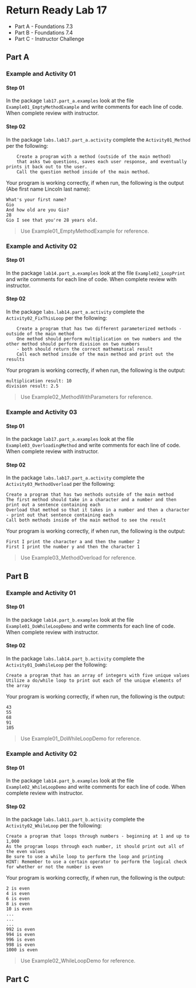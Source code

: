 # Return Ready Lab 17

* Part A - Foundations 7.3
* Part B - Foundations 7.4
* Part C - Instructor Challenge

## Part A

### Example and Activity 01

#### Step 01

In the package `lab17.part_a.examples` look at the file `Example01_EmptyMethodExample` and write comments for each line of code. When complete review with instructor.

#### Step 02

In the package `labs.lab17.part_a.activity` complete the `Activity01_Method` per the following:

        Create a program with a method (outside of the main method) 
        that asks two questions, saves each user response, and eventually prints it back out to the user.
        Call the question method inside of the main method.

Your program is working correctly, if when run, the following is the output (Abe first name Lincoln last name):
```
What's your first name?
Gio
And how old are you Gio?
28
Gio I see that you're 28 years old.

```

> Use Example01_EmptyMethodExample for reference.

### Example and Activity 02

#### Step 01

In the package `lab14.part_a.examples` look at the file `Example02_LoopPrint` and write comments for each line of code. When complete review with instructor.

#### Step 02

In the package `labs.lab14.part_a.activity` complete the `Activity02_FixThisLoop` per the following:

        Create a program that has two different parameterized methods - outside of the main method
        One method should perform multiplication on two numbers and the other method should perform division on two numbers 
        - both should return the correct mathematical result
        Call each method inside of the main method and print out the results

Your program is working correctly, if when run, the following is the output:
```
multiplication result: 10
division result: 2.5
```

> Use Example02_MethodWithParameters for reference.


### Example and Activity 03

#### Step 01

In the package `lab17.part_a.examples` look at the file `Example03_OverloadingMethod` and write comments for each line of code. When complete review with instructor.

#### Step 02

In the package `labs.lab17.part_a.activity` complete the `Activity03_MethodOverload` per the following:

    Create a program that has two methods outside of the main method
    The first method should take in a character and a number and then print out a sentence containing each
    Overload that method so that it takes in a number and then a character - print out that sentence containing each
    Call both methods inside of the main method to see the result

Your program is working correctly, if when run, the following is the output:
```
First I print the character a and then the number 2
First I print the number y and then the character 1
```

> Use Example03_MethodOverload for reference.

## Part B

### Example and Activity 01

#### Step 01

In the package `lab14.part_b.examples` look at the file `Example01_DoWhileLoopDemo` and write comments for each line of code. When complete review with instructor.

#### Step 02

In the package `labs.lab14.part_b.activity` complete the `Activity01_DoWhileLoop` per the following:

    Create a program that has an array of integers with five unique values
    Utilize a do/while loop to print out each of the unique elements of the array

Your program is working correctly, if when run, the following is the output:
```
43
55
68
91
105
```

> Use Example01_DoWhileLoopDemo for reference.

### Example and Activity 02

#### Step 01

In the package `lab14.part_b.examples` look at the file `Example02_WhileLoopDemo` and write comments for each line of code. When complete review with instructor.

#### Step 02

In the package `labs.lab11.part_b.activity` complete the `Activity02_WhileLoop` per the following:

    Create a program that loops through numbers - beginning at 1 and up to 1,000
    As the program loops through each number, it should print out all of the even values
    Be sure to use a while loop to perform the loop and printing
    HINT: Remember to use a certain operator to perform the logical check for whether or not the number is even

Your program is working correctly, if when run, the following is the output:
```
2 is even
4 is even
6 is even
8 is even
10 is even
...
...
...
992 is even
994 is even
996 is even
998 is even
1000 is even
```

> Use Example02_WhileLoopDemo for reference.

## Part C